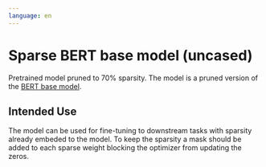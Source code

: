 ```yaml
---
language: en
---
```


# Sparse BERT base model (uncased)

Pretrained model pruned to 70% sparsity.
The model is a pruned version of the [BERT base model](https://huggingface.co/bert-base-uncased).

## Intended Use

The model can be used for fine-tuning to downstream tasks with sparsity already embeded to the model.
To keep the sparsity a mask should be added to each sparse weight blocking the optimizer from updating the zeros.